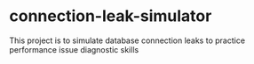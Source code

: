 # connection-leak-simulator
This project is to simulate database connection leaks to practice performance issue diagnostic skills

